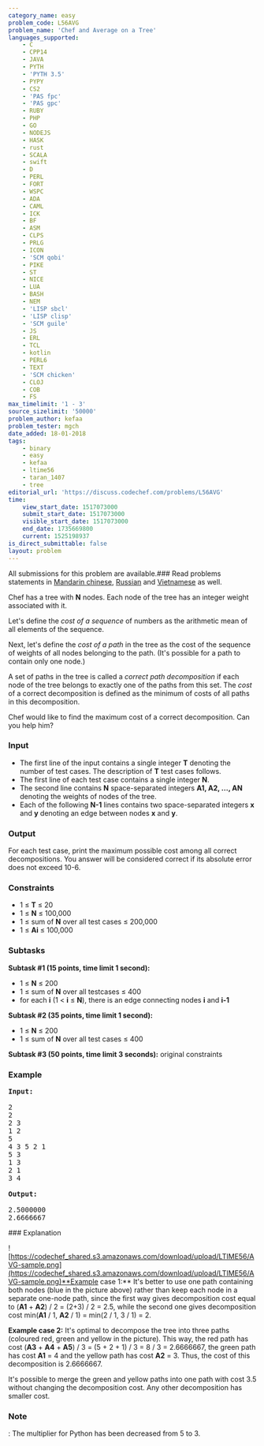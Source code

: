 ```yaml
---
category_name: easy
problem_code: L56AVG
problem_name: 'Chef and Average on a Tree'
languages_supported:
    - C
    - CPP14
    - JAVA
    - PYTH
    - 'PYTH 3.5'
    - PYPY
    - CS2
    - 'PAS fpc'
    - 'PAS gpc'
    - RUBY
    - PHP
    - GO
    - NODEJS
    - HASK
    - rust
    - SCALA
    - swift
    - D
    - PERL
    - FORT
    - WSPC
    - ADA
    - CAML
    - ICK
    - BF
    - ASM
    - CLPS
    - PRLG
    - ICON
    - 'SCM qobi'
    - PIKE
    - ST
    - NICE
    - LUA
    - BASH
    - NEM
    - 'LISP sbcl'
    - 'LISP clisp'
    - 'SCM guile'
    - JS
    - ERL
    - TCL
    - kotlin
    - PERL6
    - TEXT
    - 'SCM chicken'
    - CLOJ
    - COB
    - FS
max_timelimit: '1 - 3'
source_sizelimit: '50000'
problem_author: kefaa
problem_tester: mgch
date_added: 18-01-2018
tags:
    - binary
    - easy
    - kefaa
    - ltime56
    - taran_1407
    - tree
editorial_url: 'https://discuss.codechef.com/problems/L56AVG'
time:
    view_start_date: 1517073000
    submit_start_date: 1517073000
    visible_start_date: 1517073000
    end_date: 1735669800
    current: 1525198937
is_direct_submittable: false
layout: problem
---
```

All submissions for this problem are available.### Read problems statements in [Mandarin chinese](http://www.codechef.com/download/translated/LTIME56/mandarin/L56AVG.pdf), [Russian](http://www.codechef.com/download/translated/LTIME56/russian/L56AVG.pdf) and [Vietnamese](http://www.codechef.com/download/translated/LTIME56/vietnamese/L56AVG.pdf) as well.

Chef has a tree with **N** nodes. Each node of the tree has an integer weight associated with it.

Let's define the _cost of a sequence_ of numbers as the arithmetic mean of all elements of the sequence.

Next, let's define the _cost of a path_ in the tree as the cost of the sequence of weights of all nodes belonging to the path. (It's possible for a path to contain only one node.)

A set of paths in the tree is called a _correct path decomposition_ if each node of the tree belongs to exactly one of the paths from this set. The _cost_ of a correct decomposition is defined as the minimum of costs of all paths in this decomposition.

Chef would like to find the maximum cost of a correct decomposition. Can you help him?

### Input

- The first line of the input contains a single integer **T** denoting the number of test cases. The description of **T** test cases follows.
- The first line of each test case contains a single integer **N**.
- The second line contains **N** space-separated integers **A1, A2, ..., AN** denoting the weights of nodes of the tree.
- Each of the following **N-1** lines contains two space-separated integers **x** and **y** denoting an edge between nodes **x** and **y**.

### Output

For each test case, print the maximum possible cost among all correct decompositions. You answer will be considered correct if its absolute error does not exceed 10-6.

### Constraints

- 1 ≤ **T** ≤ 20
- 1 ≤ **N** ≤ 100,000
- 1 ≤ sum of **N** over all test cases ≤ 200,000
- 1 ≤ **Ai** ≤ 100,000

### Subtasks

**Subtask #1 (15 points, time limit 1 second):**

- 1 ≤ **N** ≤ 200
- 1 ≤ sum of **N** over all testcases ≤ 400
- for each **i** (1 < **i** ≤ **N**), there is an edge connecting nodes **i** and **i-1**

**Subtask #2 (35 points, time limit 1 second):**

- 1 ≤ **N** ≤ 200
- 1 ≤ sum of **N** over all test cases ≤ 400

**Subtask #3 (50 points, time limit 3 seconds):** original constraints

### Example

<pre><b>Input:</b>
	
2
2
2 3
1 2
5
4 3 5 2 1
5 3
1 3
2 1
3 4

<b>Output:</b>

2.5000000
2.6666667
</pre>###  Explanation 

![https://codechef_shared.s3.amazonaws.com/download/upload/LTIME56/AVG-sample.png](https://codechef_shared.s3.amazonaws.com/download/upload/LTIME56/AVG-sample.png)**Example case 1:** It's better to use one path containing both nodes (blue in the picture above) rather than keep each node in a separate one-node path, since the first way gives decomposition cost equal to (**A1** + **A2**) / 2 = (2+3) / 2 = 2.5, while the second one gives decomposition cost min(**A1** / 1, **A2** / 1) = min(2 / 1, 3 / 1) = 2.

**Example case 2:** It's optimal to decompose the tree into three paths (coloured red, green and yellow in the picture). This way, the red path has cost (**A3** + **A4** + **A5**) / 3 = (5 + 2 + 1) / 3 = 8 / 3 = 2.6666667, the green path has cost **A1** = 4 and the yellow path has cost **A2** = 3. Thus, the cost of this decomposition is 2.6666667.

It's possible to merge the green and yellow paths into one path with cost 3.5 without changing the decomposition cost. Any other decomposition has smaller cost.

### Note

: The multiplier for Python has been decreased from 5 to 3.
